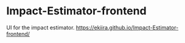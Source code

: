 # Impact-Estimator-frontend
UI for the impact estimator.  https://ekiira.github.io/Impact-Estimator-frontend/
